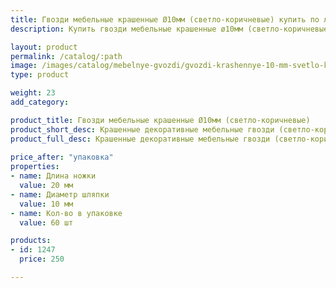 ```yaml
---
title: Гвозди мебельные крашенные Ø10мм (светло-коричневые) купить по лучшей цене с доставкой - Поролоныч
description: Купить гвозди мебельные крашенные ø10мм (светло-коричневые) в розницу с доставкой по Москве в интернет-магазине Поролоныча.

layout: product
permalink: /catalog/:path
image: /images/catalog/mebelnye-gvozdi/gvozdi-krashennye-10-mm-svetlo-korichnevye-01_1600w.jpg
type: product

weight: 23
add_category: 

product_title: Гвозди мебельные крашенные Ø10мм (светло-коричневые)
product_short_desc: Крашенные декоративные мебельные гвозди (светло-коричневые). Диаметр шляпки 10 мм, длина ножки 20 мм.
product_full_desc: Крашенные декоративные мебельные гвозди (светло-коричневые). Диаметр шляпки 10 мм, длина ножки 20 мм.
        
price_after: "упаковка"
properties:
- name: Длина ножки
  value: 20 мм
- name: Диаметр шляпки
  value: 10 мм
- name: Кол-во в упаковке
  value: 60 шт

products:
- id: 1247
  price: 250

---
```

